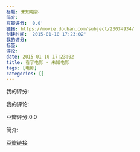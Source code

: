 ```yaml
---
标题: 未知电影
简介:
豆瓣评分: '0.0'
链接: https://movie.douban.com/subject/23034934/
创建时间: '2015-01-10 17:23:02'
我的评分:
标签:
评论:
date: 2015-01-10 17:23:02
title: 看了电影 - 未知电影
tags: [电影]
categories: []
---
```


我的评分:

我的评论:

豆瓣评分:0.0

简介:

[豆瓣链接](https://movie.douban.com/subject/23034934/)

